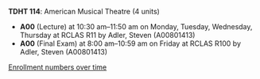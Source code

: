 **TDHT 114**: American Musical Theatre (4 units)

- **A00** (Lecture) at 10:30 am–11:50 am on Monday, Tuesday, Wednesday, Thursday at RCLAS R11 by Adler, Steven (A00801413)
- **A00** (Final Exam) at 8:00 am–10:59 am on Friday at RCLAS R100 by Adler, Steven (A00801413)

[Enrollment numbers over time](./TDHT114.tsv)
